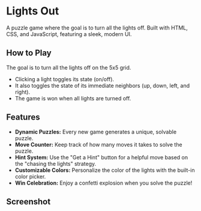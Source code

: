 # Lights Out
A puzzle game where the goal is to turn all the lights off. Built with HTML, CSS, and JavaScript, featuring a sleek, modern UI.

## How to Play
The goal is to turn all the lights off on the 5x5 grid.

- Clicking a light toggles its state (on/off).
- It also toggles the state of its immediate neighbors (up, down, left, and right).
- The game is won when all lights are turned off.

## Features
- **Dynamic Puzzles:** Every new game generates a unique, solvable puzzle.
- **Move Counter:** Keep track of how many moves it takes to solve the puzzle.
- **Hint System:** Use the "Get a Hint" button for a helpful move based on the "chasing the lights" strategy.
- **Customizable Colors:** Personalize the color of the lights with the built-in color picker.
- **Win Celebration:** Enjoy a confetti explosion when you solve the puzzle!

## Screenshot
